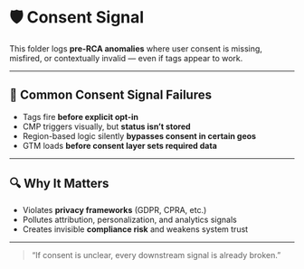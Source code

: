 # 🛡️ Consent Signal

This folder logs **pre-RCA anomalies** where user consent is missing, misfired, or contextually invalid — even if tags appear to work.

---

## 🚨 Common Consent Signal Failures

- Tags fire **before explicit opt-in**
- CMP triggers visually, but **status isn’t stored**
- Region-based logic silently **bypasses consent in certain geos**
- GTM loads **before consent layer sets required data**

---

## 🔍 Why It Matters

- Violates **privacy frameworks** (GDPR, CPRA, etc.)  
- Pollutes attribution, personalization, and analytics signals  
- Creates invisible **compliance risk** and weakens system trust

---

> “If consent is unclear, every downstream signal is already broken.”
